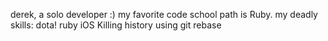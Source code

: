 derek, a solo developer :)
my favorite code school path is Ruby.
my deadly skills: 
dota!
ruby
iOS
Killing history using git rebase

